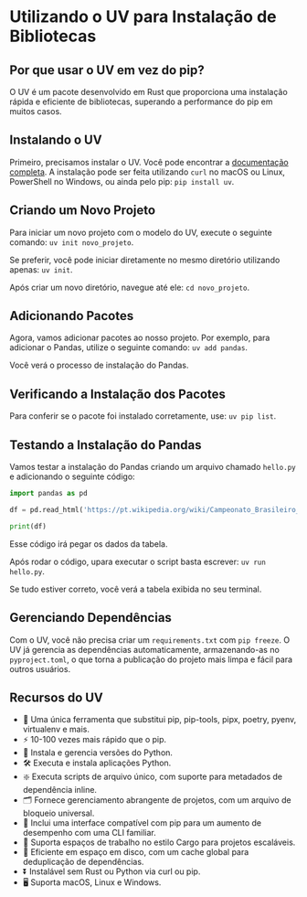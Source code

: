 # Utilizando o UV para Instalação de Bibliotecas

## Por que usar o UV em vez do pip?

O UV é um pacote desenvolvido em Rust que proporciona uma instalação rápida e eficiente de bibliotecas, superando a performance do pip em muitos casos.

## Instalando o UV

Primeiro, precisamos instalar o UV. Você pode encontrar a [documentação completa](https://github.com/astral-sh/uv). A instalação pode ser feita utilizando `curl` no macOS ou Linux, PowerShell no Windows, ou ainda pelo pip: `pip install uv`.

## Criando um Novo Projeto

Para iniciar um novo projeto com o modelo do UV, execute o seguinte comando: `uv init novo_projeto`.

Se preferir, você pode iniciar diretamente no mesmo diretório utilizando apenas: `uv init`.

Após criar um novo diretório, navegue até ele: `cd novo_projeto`.

## Adicionando Pacotes

Agora, vamos adicionar pacotes ao nosso projeto. Por exemplo, para adicionar o Pandas, utilize o seguinte comando: `uv add pandas`.

Você verá o processo de instalação do Pandas.

## Verificando a Instalação dos Pacotes

Para conferir se o pacote foi instalado corretamente, use: `uv pip list`.

## Testando a Instalação do Pandas

Vamos testar a instalação do Pandas criando um arquivo chamado `hello.py` e adicionando o seguinte código:

``` python
import pandas as pd

df = pd.read_html('https://pt.wikipedia.org/wiki/Campeonato_Brasileiro_de_Futebol_de_2024_-_S%C3%A9rie_A')[3]

print(df)
```

Esse código irá pegar os dados da tabela.

Após rodar o código, upara executar o script basta escrever: `uv run hello.py`.

Se tudo estiver correto, você verá a tabela exibida no seu terminal.

## Gerenciando Dependências

Com o UV, você não precisa criar um `requirements.txt` com `pip freeze`. O UV já gerencia as dependências automaticamente, armazenando-as no `pyproject.toml`, o que torna a publicação do projeto mais limpa e fácil para outros usuários.

## Recursos do UV

- 🚀 Uma única ferramenta que substitui pip, pip-tools, pipx, poetry, pyenv, virtualenv e mais.
- ⚡️ 10-100 vezes mais rápido que o pip.
- 🐍 Instala e gerencia versões do Python.
- 🛠️ Executa e instala aplicações Python.
- ❇️ Executa scripts de arquivo único, com suporte para metadados de dependência inline.
- 🗂️ Fornece gerenciamento abrangente de projetos, com um arquivo de bloqueio universal.
- 🔩 Inclui uma interface compatível com pip para um aumento de desempenho com uma CLI familiar.
- 🏢 Suporta espaços de trabalho no estilo Cargo para projetos escaláveis.
- 💾 Eficiente em espaço em disco, com um cache global para deduplicação de dependências.
- ⏬ Instalável sem Rust ou Python via curl ou pip.
- 🖥️ Suporta macOS, Linux e Windows.
